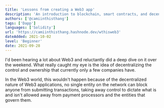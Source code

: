 ```yaml
---
title: 'Lessons from creating a Web3 app'
description: 'An introduction to blockchain, smart contracts, and decentralized apps.'
authors: ['@camiinthisthang']
tags: ['Dapp']
languages: ['Solidity']
url: 'https://camiinthisthang.hashnode.dev/wthisweb3'
dateAdded: 2021-10-02
level: 'Beginner'
date: 2021-09-28
---
```


I'd been hearing a lot about Web3 and reluctantly did a deep dive on it over the weekend. What really caught my eye is the idea of decentralizing the control and ownership that currently only a few companies have.

In the Web3 world, this wouldn't happen because of the decentralized nature of Web3 applications, no single entity on the network can block anyone from submitting transactions, taking away control to dictate what is and isn't allowed away from payment processors and the entities that govern them.
